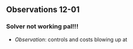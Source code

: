 ## Observations 12-01

### Solver not working pal!!!
 - *Observation*: controls and costs blowing up at 